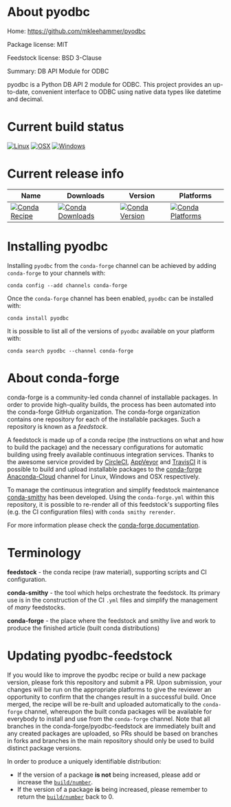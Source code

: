 About pyodbc
============

Home: https://github.com/mkleehammer/pyodbc

Package license: MIT

Feedstock license: BSD 3-Clause

Summary: DB API Module for ODBC

pyodbc is a Python DB API 2 module for ODBC. This project provides an
up-to-date, convenient interface to ODBC using native data types like
datetime and decimal.


Current build status
====================

[![Linux](https://img.shields.io/circleci/project/github/conda-forge/pyodbc-feedstock/master.svg?label=Linux)](https://circleci.com/gh/conda-forge/pyodbc-feedstock)
[![OSX](https://img.shields.io/travis/conda-forge/pyodbc-feedstock/master.svg?label=macOS)](https://travis-ci.org/conda-forge/pyodbc-feedstock)
[![Windows](https://img.shields.io/appveyor/ci/conda-forge/pyodbc-feedstock/master.svg?label=Windows)](https://ci.appveyor.com/project/conda-forge/pyodbc-feedstock/branch/master)

Current release info
====================

| Name | Downloads | Version | Platforms |
| --- | --- | --- | --- |
| [![Conda Recipe](https://img.shields.io/badge/recipe-pyodbc-green.svg)](https://anaconda.org/conda-forge/pyodbc) | [![Conda Downloads](https://img.shields.io/conda/dn/conda-forge/pyodbc.svg)](https://anaconda.org/conda-forge/pyodbc) | [![Conda Version](https://img.shields.io/conda/vn/conda-forge/pyodbc.svg)](https://anaconda.org/conda-forge/pyodbc) | [![Conda Platforms](https://img.shields.io/conda/pn/conda-forge/pyodbc.svg)](https://anaconda.org/conda-forge/pyodbc) |

Installing pyodbc
=================

Installing `pyodbc` from the `conda-forge` channel can be achieved by adding `conda-forge` to your channels with:

```
conda config --add channels conda-forge
```

Once the `conda-forge` channel has been enabled, `pyodbc` can be installed with:

```
conda install pyodbc
```

It is possible to list all of the versions of `pyodbc` available on your platform with:

```
conda search pyodbc --channel conda-forge
```


About conda-forge
=================

conda-forge is a community-led conda channel of installable packages.
In order to provide high-quality builds, the process has been automated into the
conda-forge GitHub organization. The conda-forge organization contains one repository
for each of the installable packages. Such a repository is known as a *feedstock*.

A feedstock is made up of a conda recipe (the instructions on what and how to build
the package) and the necessary configurations for automatic building using freely
available continuous integration services. Thanks to the awesome service provided by
[CircleCI](https://circleci.com/), [AppVeyor](https://www.appveyor.com/)
and [TravisCI](https://travis-ci.org/) it is possible to build and upload installable
packages to the [conda-forge](https://anaconda.org/conda-forge)
[Anaconda-Cloud](https://anaconda.org/) channel for Linux, Windows and OSX respectively.

To manage the continuous integration and simplify feedstock maintenance
[conda-smithy](https://github.com/conda-forge/conda-smithy) has been developed.
Using the ``conda-forge.yml`` within this repository, it is possible to re-render all of
this feedstock's supporting files (e.g. the CI configuration files) with ``conda smithy rerender``.

For more information please check the [conda-forge documentation](https://conda-forge.org/docs/).

Terminology
===========

**feedstock** - the conda recipe (raw material), supporting scripts and CI configuration.

**conda-smithy** - the tool which helps orchestrate the feedstock.
                   Its primary use is in the construction of the CI ``.yml`` files
                   and simplify the management of *many* feedstocks.

**conda-forge** - the place where the feedstock and smithy live and work to
                  produce the finished article (built conda distributions)


Updating pyodbc-feedstock
=========================

If you would like to improve the pyodbc recipe or build a new
package version, please fork this repository and submit a PR. Upon submission,
your changes will be run on the appropriate platforms to give the reviewer an
opportunity to confirm that the changes result in a successful build. Once
merged, the recipe will be re-built and uploaded automatically to the
`conda-forge` channel, whereupon the built conda packages will be available for
everybody to install and use from the `conda-forge` channel.
Note that all branches in the conda-forge/pyodbc-feedstock are
immediately built and any created packages are uploaded, so PRs should be based
on branches in forks and branches in the main repository should only be used to
build distinct package versions.

In order to produce a uniquely identifiable distribution:
 * If the version of a package **is not** being increased, please add or increase
   the [``build/number``](https://conda.io/docs/user-guide/tasks/build-packages/define-metadata.html#build-number-and-string).
 * If the version of a package **is** being increased, please remember to return
   the [``build/number``](https://conda.io/docs/user-guide/tasks/build-packages/define-metadata.html#build-number-and-string)
   back to 0.

